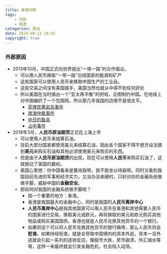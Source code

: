 ```yaml
---
title: 香港问题
tags: 
    - 时政
    - 香港
categories: 政治
date: 2019-08-23 10:55
copyright: true
---
```






### 外部原因

- 2013年10月，中国正式向世界提出“一带一路”的合作倡议。
  - 可以用人民币换取“一带一路”沿线国家的能源和矿产
  - 这些国家可以使用人民币来换取中国生产的工业品，
  - 这些交易之间没有美国插手，美国当然也就从中得不到任何好处
  - 所以美国在当时搞出一个“亚太再平衡”的把戏，企图制约中国。在地缘上对中国编织了一个包围网，所以那几年我国的边境不是很太平。
    - [菲律宾黄岩岛事件](https://baike.baidu.com/item/%E9%BB%84%E5%B2%A9%E5%B2%9B%E4%BA%8B%E4%BB%B6/10757456?fr=aladdin)
    - [南海仲裁事件](<https://baike.baidu.com/item/%E5%8D%97%E6%B5%B7%E4%BB%B2%E8%A3%81%E6%A1%88/18769724?fr=aladdin>)
    - [中日钓鱼岛](https://baike.baidu.com/item/%E4%B8%AD%E6%97%A5%E9%92%93%E9%B1%BC%E5%B2%9B%E4%BA%89%E7%AB%AF/7614339?fr=aladdin)
    - [占中事件](http://www.wyzxwk.com/s/xgzz/)
- 2018年3月，**人民币原油期货**正式在上海上市
  - 可以使用人民币来结算石油。
  - 目前大部分国家都使用美元来结算石油，因此各个国家不得不想方设法搞到**美元**来购买石油和其他必须使用美元来购买的东西。
  - 但是由于**人民币原油期货**的出现，现在可以使用**人民币**来购买石油了，这就撼动了美国的霸权。
  - 美国心里想：你中国看来是要闹我呀，我不能坐以待毙呀。同时又看到我国目前先进的军事和经济实力，又没办法来硬的，只好对你的金融系统做做手脚，威胁中国的**金融安全**。
  - 那如何对我国的金融系统做手脚呢？
    - 挑一个重要的地方：香港。
    - 香港是我国最大的金融中心，同时是我国的**人民币离岸中心**
    - **人民币离岸中心**是指其他国家可以用人民币在香港和其他需要人民币的国家进行交易，换取美元或欧元，再将换取的美元和欧元购买其他物品或购买美国国债。香港也就是人民币兑换其他货币的一个银行。
    - 如果将这个可以将人民币兑换其他货币的银行搞垮，那么人民币将会**贬值**，如果持续贬值，就是会导致中国境内的资本外逃，资本一旦外逃就会引起一系列的连锁反应，像股市大跌，房市崩溃，外汇缩水等等，这样一来最终就会引发金融危机，社会陷入动荡。

